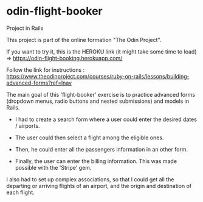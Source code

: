# odin-flight-booker
Project in Rails

This project is part of the online formation "The Odin Project".

If you want to try it, this is the HEROKU link (it might take some time to load) => https://odin-flight-booking.herokuapp.com/

Follow the link for instructions : https://www.theodinproject.com/courses/ruby-on-rails/lessons/building-advanced-forms?ref=lnav

The main goal of this 'flight-booker' exercise is to practice advanced forms (dropdown menus, radio buttons and nested submissions) and models in Rails.

- I had to create a search form where a user could enter the desired dates / airports.

- The user could then select a flight among the eligible ones.

- Then, he could enter all the passengers information in an other form.

- Finally, the user can enter the billing information. This was made possible with the 'Stripe' gem.

I also had to set up complex associations, so that I could get all the departing or arriving flights of an airport, and the origin and destination of each flight.
